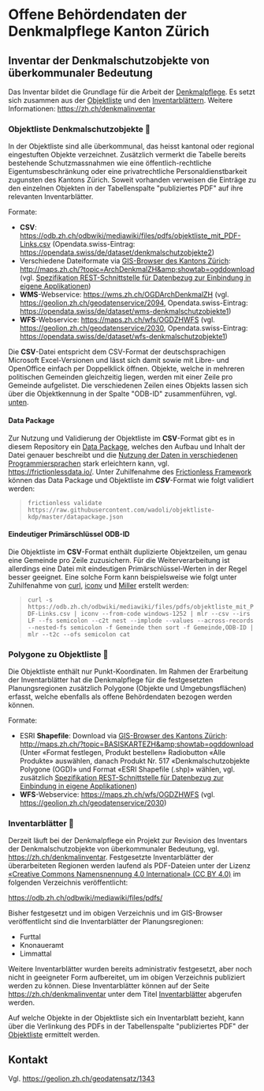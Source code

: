# Offene Behördendaten der Denkmalpflege Kanton Zürich

## Inventar der Denkmalschutzobjekte von überkommunaler Bedeutung

Das Inventar bildet die Grundlage für die Arbeit der [Denkmalpflege](https://zh.ch/denkmalpflege). Es setzt sich zusammen aus der [Objektliste](#objektliste-denkmalschutzobjekte) und den [Inventarblättern](#inventarblätter). Weitere Informationen: https://zh.ch/denkmalinventar

### Objektliste Denkmalschutzobjekte 📍

In der Objektliste sind alle überkommunal, das heisst kantonal oder regional eingestuften Objekte verzeichnet. Zusätzlich vermerkt die Tabelle bereits bestehende Schutzmassnahmen wie eine öffentlich-rechtliche Eigentumsbeschränkung oder eine privatrechtliche Personaldienstbarkeit zugunsten des Kantons Zürich. Soweit vorhanden verweisen die Einträge zu den einzelnen Objekten in der Tabellenspalte "publiziertes PDF" auf ihre relevanten Inventarblätter.

Formate:
* **CSV**: https://odb.zh.ch/odbwiki/mediawiki/files/pdfs/objektliste_mit_PDF-Links.csv (Opendata.swiss-Eintrag: https://opendata.swiss/de/dataset/denkmalschutzobjekte2)
* Verschiedene Dateiformate via [GIS-Browser des Kantons Zürich](https://maps.zh.ch): http://maps.zh.ch/?topic=ArchDenkmalZH&amp;showtab=ogddownload (vgl. [Spezifikation REST-Schnittstelle für Datenbezug zur Einbindung in eigene Applikationen](https://www.zh.ch/de/planen-bauen/geoinformation/geodaten/geodatenshop.html#-51465694))
* **WMS**-Webservice: https://wms.zh.ch/OGDArchDenkmalZH (vgl. https://geolion.zh.ch/geodatenservice/2094, Opendata.swiss-Eintrag: https://opendata.swiss/de/dataset/wms-denkmalschutzobjekte1)
 * **WFS**-Webservice: https://maps.zh.ch/wfs/OGDZHWFS (vgl. https://geolion.zh.ch/geodatenservice/2030, Opendata.swiss-Eintrag: https://opendata.swiss/de/dataset/wfs-denkmalschutzobjekte1)

Die **CSV**-Datei entspricht dem CSV-Format der deutschsprachigen Microsoft Excel-Versionen und lässt sich damit sowie mit Libre- und OpenOffice einfach per Doppelklick öffnen. Objekte, welche in mehreren politischen Gemeinden gleichzeitig liegen, werden mit einer Zeile pro Gemeinde aufgelistet. Die verschiedenen Zeilen eines Objekts lassen sich über die Objektkennung in der Spalte "ODB-ID" zusammenführen, vgl. [unten](#eindeutiger-primärschlüssel-odb-id).

#### Data Package

Zur Nutzung und Validierung der Objektliste im **CSV**-Format gibt es in diesem Repository ein [Data Package](datapackage.json), welches den Aufbau und Inhalt der Datei genauer beschreibt und die [Nutzung der Daten in verschiedenen Programmiersprachen](https://frictionlessdata.io/tooling/libraries/#data-package) stark erleichtern kann, vgl. https://frictionlessdata.io/. Unter Zuhilfenahme des [Frictionless Framework](https://github.com/frictionlessdata/frictionless-py) können das Data Package und Objektliste im ***CSV***-Format wie folgt validiert werden:

>```frictionless validate https://raw.githubusercontent.com/wadoli/objektliste-kdp/master/datapackage.json```

#### Eindeutiger Primärschlüssel ODB-ID

Die Objektliste im **CSV**-Format enthält duplizierte Objektzeilen, um genau eine Gemeinde pro Zeile zuzusichern. Für die Weiterverarbeitung ist allerdings eine Datei mit eindeutigen Primärschlüssel-Werten in der Regel besser geeignet. Eine solche Form kann beispielsweise wie folgt unter Zuhilfenahme von [curl](https://github.com/curl/curl), [iconv](https://www.gnu.org/software/libiconv/) und [Miller](https://github.com/johnkerl/miller) erstellt werden:

>```curl -s https://odb.zh.ch/odbwiki/mediawiki/files/pdfs/objektliste_mit_PDF-Links.csv | iconv --from-code windows-1252 | mlr --csv --irs LF --fs semicolon --c2t nest --implode --values --across-records --nested-fs semicolon -f Gemeinde then sort -f Gemeinde,ODB-ID | mlr --t2c --ofs semicolon cat```

### Polygone zu Objektliste 🗾

Die Objektliste enthält nur Punkt-Koordinaten. Im Rahmen der Erarbeitung der Inventarblätter hat die Denkmalpflege für die festgesetzten Planungsregionen zusätzlich Polygone (Objekte und Umgebungsflächen) erfasst, welche ebenfalls als offene Behördendaten bezogen werden können.

Formate:
* ESRI **Shapefile**: Download via [GIS-Browser des Kantons Zürich](https://maps.zh.ch): http://maps.zh.ch/?topic=BASISKARTEZH&amp;showtab=ogddownload (Unter «Format festlegen, Produkt bestellen» Radiobutton «Alle Produkte» auswählen, danach Produkt Nr. 517 «Denkmalschutzobjekte Polygone (OGD)» und Format «ESRI Shapefile (.shp)» wählen,  vgl. zusätzlich [Spezifikation REST-Schnittstelle für Datenbezug zur Einbindung in eigene Applikationen](https://www.zh.ch/de/planen-bauen/geoinformation/geodaten/geodatenshop.html#-51465694))
* **WFS**-Webservice: https://maps.zh.ch/wfs/OGDZHWFS (vgl. https://geolion.zh.ch/geodatenservice/2030)

### Inventarblätter 📄

Derzeit läuft bei der Denkmalpflege ein Projekt zur Revision des Inventars der Denkmalschutzobjekte von überkommunaler Bedeutung, vgl. https://zh.ch/denkmalinventar. Festgesetzte Inventarblätter der überarbeiteten Regionen werden laufend als PDF-Dateien unter der Lizenz [«Creative Commons Namensnennung 4.0 International» (CC BY 4.0)](https://creativecommons.org/licenses/by/4.0/deed.de) im folgenden Verzeichnis veröffentlicht:

https://odb.zh.ch/odbwiki/mediawiki/files/pdfs/

Bisher festgesetzt und im obigen Verzeichnis und im GIS-Browser veröffentlicht sind die Inventarblätter der Planungsregionen:

* Furttal
* Knonaueramt
* Limmattal

Weitere Inventarblätter wurden bereits administrativ festgesetzt, aber noch nicht in geeigneter Form aufbereitet, um im obigen Verzeichnis publiziert werden zu können. Diese Inventarblätter können auf der Seite https://zh.ch/denkmalinventar unter dem Titel [Inventarblätter](https://www.zh.ch/de/planen-bauen/bauvorschriften/bauen-an-besonderer-lage/bauen-und-denkmalpflege.html#1187985502) abgerufen werden.

Auf welche Objekte in der Objektliste sich ein Inventarblatt bezieht, kann über die Verlinkung des PDFs in der Tabellenspalte "publiziertes PDF"  der [Objektliste](#objektliste-denkmalschutzobjekte) ermittelt werden.

## Kontakt

Vgl. https://geolion.zh.ch/geodatensatz/1343
